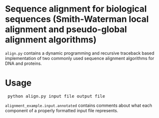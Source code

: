 # Sequence alignment for biological sequences (Smith-Waterman local alignment and pseudo-global alignment algorithms)
`align.py` contains a dynamic programming and recursive traceback based implementation of two commonly used sequence alignment algorithms for DNA and proteins.

# Usage
<pre> python align.py input_file output_file </pre>

`alignment_example.input.annotated` contains comments about what each component of a properly formatted input file represents.
